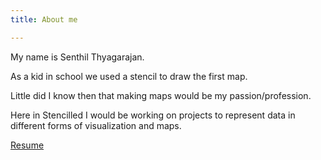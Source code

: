 ```yaml
---
title: About me

---
```


My name is Senthil Thyagarajan.

As a kid in school we used a stencil to draw the first map.

Little did I know then that making maps would be my passion/profession.

Here in Stencilled I would be working on projects to represent data in different forms of visualization and maps.

<a href="/page/about/SENTHIL_THYAGARAJAN.pdf" >Resume</a>
